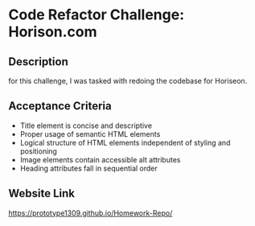 
# Code Refactor Challenge: Horison.com #

## Description 
for this challenge, I was tasked with redoing the codebase for Horiseon.

## Acceptance Criteria

* Title element is concise and descriptive 
* Proper usage of semantic HTML elements
* Logical structure of HTML elements independent of styling and positioning
* Image elements contain accessible alt attributes
* Heading attributes fall in sequential order

## Website Link
https://prototype1309.github.io/Homework-Repo/

<div role="img" aria-label="people standing around a desk">
 
